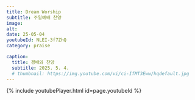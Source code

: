 ```yaml
---
title: Dream Worship
subtitle: 주일예배 찬양
image:
alt:
date: 25-05-04
youtubeId: NLEI-3f7ZhQ
category: praise

caption:
  title: 경배와 찬양
  subtitle: 2025. 5. 4.
  # thumbnail: https://img.youtube.com/vi/ci-IfMT3Eww/hqdefault.jpg
---
```


{% include youtubePlayer.html id=page.youtubeId %}
